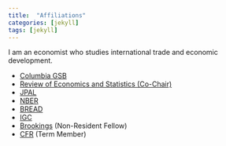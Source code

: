 ```yaml
---
title:  "Affiliations"
categories: [jekyll]
tags: [jekyll]
---
```

I am an economist who studies international trade and economic development.

- [Columbia GSB](https://www8.gsb.columbia.edu/)
- [Review of Economics and Statistics (Co-Chair)](https://www.mitpressjournals.org/loi/rest)
- [JPAL](https://www.povertyactionlab.org/)
- [NBER](https://nber.org/)
- [BREAD](http://ibread.org/bread/)
- [IGC](https://www.theigc.org/)
- [Brookings](https://www.brookings.edu/) (Non-Resident Fellow)
- [CFR](https://www.cfr.org/) (Term Member)

